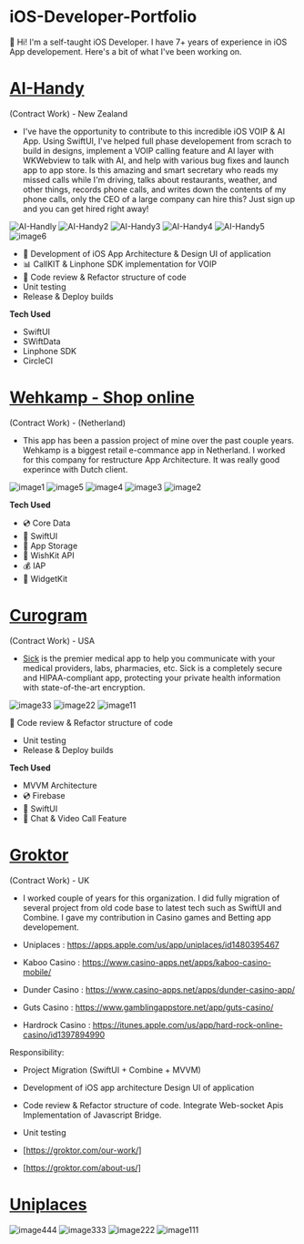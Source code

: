 
# iOS-Developer-Portfolio
👋 Hi! I'm a self-taught iOS Developer. I have 7+ years of experience in iOS App developement. Here's a bit of what I've been working on.

# [AI-Handy](https://www.ploonet.com/son)

(Contract Work) - New Zealand
- I've have the opportunity to contribute to this incredible iOS VOIP & AI App. Using SwiftUI, I've helped full phase developement from scrach to build in designs, implement a VOIP calling feature and AI layer with WKWebview to talk with AI, and help with various bug fixes and launch app to app store.
Is this amazing and smart secretary who reads my missed calls while I'm driving, talks about restaurants, weather, and other things, records phone calls, and writes down the contents of my phone calls, only the CEO of a large company can hire this? Just sign up and you can get hired right away!

![AI-Handly](https://github.com/AnujiOS/iOS-Developer-Portfolio/assets/17081093/55d79307-b027-4eb2-aec4-dfef61634dec)
![AI-Handy2](https://github.com/AnujiOS/iOS-Developer-Portfolio/assets/17081093/71143dd3-ad45-4f82-8a71-51eebfe8e46e)
![AI-Handy3](https://github.com/AnujiOS/iOS-Developer-Portfolio/assets/17081093/ad3b24c4-6df3-4bc7-9c25-deeafd48297a)
![AI-Handy4](https://github.com/AnujiOS/iOS-Developer-Portfolio/assets/17081093/e31c81f8-efc4-4816-94cc-cb487da614d8)
![AI-Handy5](https://github.com/AnujiOS/iOS-Developer-Portfolio/assets/17081093/cfa19c3e-2289-4077-8ef9-4c9bada878c2)
![image6](https://github.com/AnujiOS/iOS-Developer-Portfolio/assets/17081093/d62b4606-4160-427b-b57d-b2ebdbb720d9)


- 💬 Development of iOS App Architecture & Design UI of application
- 📊 CallKIT & Linphone SDK implementation for VOIP
- 🔹 Code review & Refactor structure of code
- Unit testing
- Release & Deploy builds

**Tech Used**
  - SwiftUI
  - SWiftData
  - Linphone SDK
  - CircleCI


# [Wehkamp - Shop online](https://apps.apple.com/us/app/wehkamp-shop-online/id610418370)

(Contract Work) - (Netherland)
- This app has been a passion project of mine over the past couple years. Wehkamp is a biggest retail e-commance app in Netherland. I worked for this company for restructure App Architecture. It was really good experince with Dutch client. 

![image1](https://github.com/AnujiOS/iOS-Developer-Portfolio/assets/17081093/ea205f05-7411-4966-896f-075db0c3e228)
![image5](https://github.com/AnujiOS/iOS-Developer-Portfolio/assets/17081093/245d48fc-7f42-4643-9e74-56302d371232)
![image4](https://github.com/AnujiOS/iOS-Developer-Portfolio/assets/17081093/d507ca61-a788-4023-bcee-cd534ae376b2)
![image3](https://github.com/AnujiOS/iOS-Developer-Portfolio/assets/17081093/301b7ed6-0eca-4a46-81da-c4377b0771fd)
![image2](https://github.com/AnujiOS/iOS-Developer-Portfolio/assets/17081093/55f1983a-9047-49f7-ad31-bd30f8380f10)

**Tech Used**
- 💿 Core Data
- 🎨 SwiftUI
- 🏦 App Storage
- 🎁 WishKit API
- 💰 IAP
- 📲 WidgetKit


# [Curogram](https://apps.apple.com/us/app/sick-healthcare-delivered/id1123687862)

(Contract Work) - USA

- [Sick](https://apps.apple.com/us/app/sick-healthcare-delivered/id1123687862) is the premier medical app to help you communicate with your medical providers, labs, pharmacies, etc. Sick is a completely secure and HIPAA-compliant app, protecting your private health information with state-of-the-art encryption.

![image33](https://github.com/AnujiOS/iOS-Developer-Portfolio/assets/17081093/03282e99-a740-4b2d-adc8-ad1a0803a86e)
![image22](https://github.com/AnujiOS/iOS-Developer-Portfolio/assets/17081093/c61a6be2-cb2b-4b35-a8f4-73b9770788de)
![image11](https://github.com/AnujiOS/iOS-Developer-Portfolio/assets/17081093/633e752a-ad1d-482b-92ac-079127e27f40)

 🔹 Code review & Refactor structure of code
 - Unit testing
 - Release & Deploy builds

**Tech Used**
- MVVM Architecture 
- 💿 Firebase
- 🎨 SwiftUI
- 🏦 Chat & Video Call Feature


# [Groktor](https://groktor.com/our-work/)

(Contract Work) - UK

- I worked couple of years for this organization. I did fully migration of several project from old code base to latest tech such as SwiftUI and Combine. I gave my contribution in Casino games and Betting app developement. 

- Uniplaces : https://apps.apple.com/us/app/uniplaces/id1480395467 
- Kaboo Casino : https://www.casino-apps.net/apps/kaboo-casino-mobile/ 
- Dunder Casino : https://www.casino-apps.net/apps/dunder-casino-app/ 
- Guts Casino : https://www.gamblingappstore.net/app/guts-casino/ 
- Hardrock Casino : https://itunes.apple.com/us/app/hard-rock-online-casino/id1397894990

Responsibility:
- Project Migration (SwiftUI + Combine + MVVM)
- Development of iOS app architecture Design UI of application
- Code review & Refactor structure of code. Integrate Web-socket Apis Implementation of Javascript Bridge.
- Unit testing

- [https://groktor.com/our-work/]
- [https://groktor.com/about-us/]

# [Uniplaces](https://apps.apple.com/us/app/uniplaces/id1480395467)

![image444](https://github.com/AnujiOS/iOS-Developer-Portfolio/assets/17081093/f8ac2cb4-47f7-49df-a01c-e5ecd5520cda)
![image333](https://github.com/AnujiOS/iOS-Developer-Portfolio/assets/17081093/cc65a484-6a6f-45a7-8805-c3f606042f6d)
![image222](https://github.com/AnujiOS/iOS-Developer-Portfolio/assets/17081093/eb9cfa23-d76e-4e74-8262-db387f1475fc)
![image111](https://github.com/AnujiOS/iOS-Developer-Portfolio/assets/17081093/71a5a2d3-3e07-448c-806c-4a60b1bd8091)





